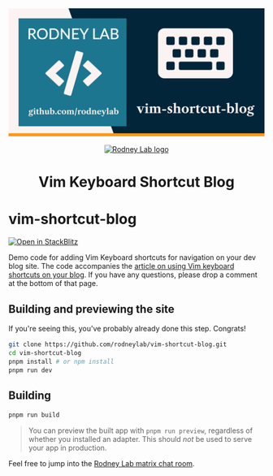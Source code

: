 <img src="./images/rodneylab-github-vim-shortcut-blog.png" alt="Rodney Lab vim-shortcut-blog Github banner">

<p align="center">
  <a aria-label="Open Rodney Lab site" href="https://rodneylab.com" rel="nofollow noopener noreferrer">
    <img alt="Rodney Lab logo" src="https://rodneylab.com/assets/icon.png" width="60" />
  </a>
</p>
<h1 align="center">
  Vim Keyboard Shortcut Blog
</h1>

# vim-shortcut-blog

[![Open in StackBlitz](https://developer.stackblitz.com/img/open_in_stackblitz.svg)](https://stackblitz.com/github/rodneylab/vim-shortcut-blog)

Demo code for adding Vim Keyboard shortcuts for navigation on your dev blog
site. The code accompanies the
<a aria-label="Open Rodney Lab blog post on using uvu for Type script A P I testing" href="https://rodneylab.com/using-uvu-typescript-api-testing/">article
on using Vim keyboard shortcuts on your blog</a>. If you have any questions,
please drop a comment at the bottom of that page.

## Building and previewing the site

If you're seeing this, you've probably already done this step. Congrats!

```bash
git clone https://github.com/rodneylab/vim-shortcut-blog.git
cd vim-shortcut-blog
pnpm install # or npm install
pnpm run dev
```

## Building

```bash
pnpm run build
```

> You can preview the built app with `pnpm run preview`, regardless of whether
> you installed an adapter. This should _not_ be used to serve your app in
> production.

Feel free to jump into the
[Rodney Lab matrix chat room](https://matrix.to/#/%23rodney:matrix.org).
